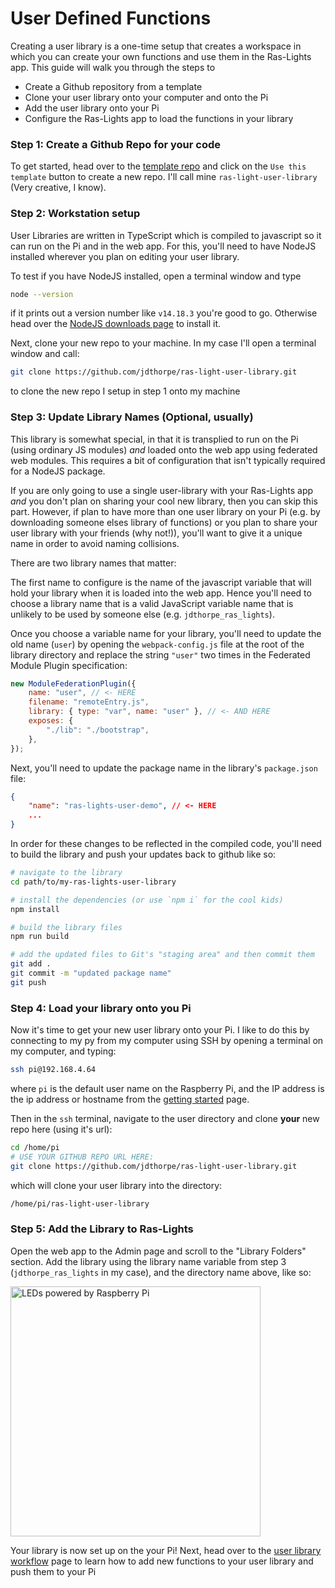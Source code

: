 # User Defined Functions

Creating a user library is a one-time setup that creates a workspace in which
you can create your own functions and use them in the Ras-Lights app.  This
guide will walk you through the steps to 

-  Create a Github repository from a template
-  Clone your user library onto your computer and onto the Pi
-  Add the user library onto your Pi
-  Configure the Ras-Lights app to load the functions in your library

### Step 1: Create a Github Repo for your code

To get started, head over to the [template repo](https://github.com/jdthorpe/ras-lights-user-lib-template)
and click on the `Use this template` button to create a new repo. I'll call mine
`ras-light-user-library` (Very creative, I know).

### Step 2: Workstation setup

User Libraries are written in TypeScript which is compiled to javascript so it
can run on the Pi and in the web app. For this, you'll need to have NodeJS
installed wherever you plan on editing your user library.

To test if you have NodeJS installed, open a terminal window and type

```sh
node --version
```

if it prints out a version number like `v14.18.3` you're good to go. Otherwise head
over the [NodeJS downloads page](https://nodejs.org/en/download/) to install it.

Next, clone your new repo to your machine. In my case I'll open a terminal
window and call:

```sh
git clone https://github.com/jdthorpe/ras-light-user-library.git
```

to clone the new repo I setup in step 1 onto my machine

### Step 3: Update Library Names (Optional, usually)

This library is somewhat special, in that it is transplied to run on the Pi
(using ordinary JS modules) _and_ loaded onto the web app using federated
web modules. This requires a bit of configuration that isn't typically required
for a NodeJS package.

If you are only going to use a single user-library with your Ras-Lights app
*and* you don't plan on sharing your cool new library, then you can skip this
part. However, if plan to have more than one user library on your Pi (e.g. by
downloading someone elses library of functions) or you plan to share your user
library with your friends (why not!)), you'll want to give it a unique name in
order to avoid naming collisions.

There are two library names that matter:

The first name to configure is the name of the javascript variable that will
hold your library when it is loaded into the web app. Hence you'll need to
choose a library name that is a valid JavaScript variable name that is unlikely
to be used by someone else (e.g. `jdthorpe_ras_lights`).

Once you choose a variable name for your library, you'll need to update the old
name (`user`) by opening the `webpack-config.js` file at the root of the library
directory and replace the string `"user"` two times in the Federated Module
Plugin specification:

```js
new ModuleFederationPlugin({
    name: "user", // <- HERE
    filename: "remoteEntry.js",
    library: { type: "var", name: "user" }, // <- AND HERE
    exposes: {
        "./lib": "./bootstrap",
    },
});
```

Next, you'll need to update the package name in the library's `package.json`
file:

```json
{
    "name": "ras-lights-user-demo", // <- HERE
    ...
}
```

In order for these changes to be reflected in the compiled code, you'll need to
build the library and push your updates back to github like so:

```bash
# navigate to the library
cd path/to/my-ras-lights-user-library

# install the dependencies (or use `npm i` for the cool kids)
npm install

# build the library files
npm run build

# add the updated files to Git's "staging area" and then commit them
git add .
git commit -m "updated package name"
git push
```

### Step 4: Load your library onto you Pi

Now it's time to get your new user library onto your Pi. I like to do this by
connecting to my py from my computer using SSH by opening a terminal on my
computer, and typing:

```sh
ssh pi@192.168.4.64
```

where `pi` is the default user name on the Raspberry Pi, and the IP address is
the ip address or hostname from the [getting started](../getting-started) page.

Then in the `ssh` terminal, navigate to the user directory and clone **your**
new repo here (using it's url):

```sh
cd /home/pi
# USE YOUR GITHUB REPO URL HERE: 
git clone https://github.com/jdthorpe/ras-light-user-library.git 
```

which will clone your user library into the directory:

```txt
/home/pi/ras-light-user-library
```

### Step 5: Add the Library to Ras-Lights

Open the web app to the Admin page and scroll to the "Library Folders" section.
Add the library using the library name variable from step 3
(`jdthorpe_ras_lights` in my case), and the directory name above, like so:

<img 
    src="/ras-lights/assets/images/new-library-folder.png" 
    alt="LEDs powered by Raspberry Pi" 
    style="width:400px;"/>


Your library is now set up on the your Pi! Next, head over to the [user library
workflow](../user-library-workflow) page to learn how to add new functions to
your user library and push them to your Pi
